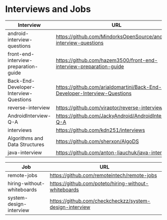 # Interviews and Jobs

| Interview  |                          URL                                                                   |
|----------|------------------------------------------------------------------------------------------------| 
|android-interview-questions|https://github.com/MindorksOpenSource/android-interview-questions|
|front-end-interview-preparation-guide|https://github.com/hazem3500/front-end-interview-preparation-guide|
|Back-End-Developer-Interview-Questions|https://github.com/arialdomartini/Back-End-Developer-Interview-Questions|
|reverse-interview|https://github.com/viraptor/reverse-interview|
|AndroidInterview-Q-A|https://github.com/JackyAndroid/AndroidInterview-Q-A|
|interviews|https://github.com/kdn251/interviews|
|Algorithms and Data Structures|https://github.com/sherxon/AlgoDS|
|java-interview|https://github.com/anton-liauchuk/java-interview|

| Job  |                          URL                                                                   |
|----------|---------------------------------------------------------------------------------------------| 
|remote-jobs|https://github.com/remoteintech/remote-jobs|
|hiring-without-whiteboards|https://github.com/poteto/hiring-without-whiteboards|
|system-design-interview|https://github.com/checkcheckzz/system-design-interview|